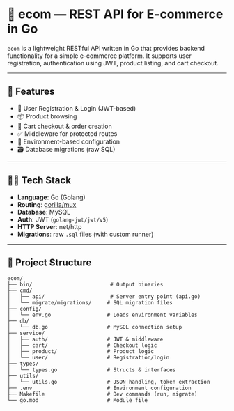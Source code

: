 # 🛒 ecom — REST API for E-commerce in Go

`ecom` is a lightweight RESTful API written in Go that provides backend functionality for a simple e-commerce platform. It supports user registration, authentication using JWT, product listing, and cart checkout.

---

## 🚀 Features

- 🔐 User Registration & Login (JWT-based)
- 📦 Product browsing
- 🛒 Cart checkout & order creation
- ✅ Middleware for protected routes
- 🧰 Environment-based configuration
- 🗃️ Database migrations (raw SQL)

---

## 🧑‍💻 Tech Stack

- **Language**: Go (Golang)
- **Routing**: [gorilla/mux](https://github.com/gorilla/mux)
- **Database**: MySQL
- **Auth**: JWT (`golang-jwt/jwt/v5`)
- **HTTP Server**: net/http
- **Migrations**: raw `.sql` files (with custom runner)

---

## 📁 Project Structure

```text
ecom/
├── bin/                         # Output binaries
├── cmd/
│   ├── api/                     # Server entry point (api.go)
│   └── migrate/migrations/     # SQL migration files
├── config/
│   └── env.go                  # Loads environment variables
├── db/
│   └── db.go                   # MySQL connection setup
├── service/
│   ├── auth/                   # JWT & middleware
│   ├── cart/                   # Checkout logic
│   ├── product/                # Product logic
│   └── user/                   # Registration/login
├── types/
│   └── types.go                # Structs & interfaces
├── utils/
│   └── utils.go                # JSON handling, token extraction
├── .env                        # Environment configuration
├── Makefile                    # Dev commands (run, migrate)
└── go.mod                      # Module file
